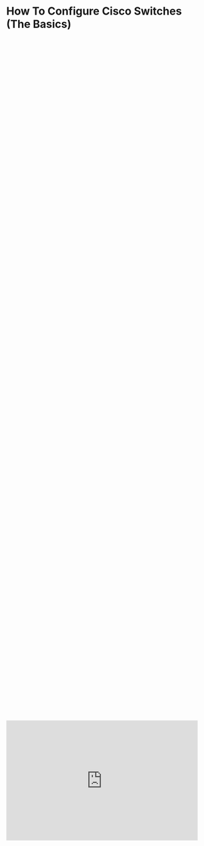 # How To Configure Cisco Switches (The Basics)

<div style="display: flex; justify-content: center; align-items: center; height: 100%;">
    <iframe width="560" height="315" src="https://www.youtube.com/embed/xwxfK4AuhaA?si=OEML82LYrxZ2ns8P" frameborder="0" allow="accelerometer; autoplay; clipboard-write; encrypted-media; gyroscope; picture-in-picture" allowfullscreen></iframe>
</div>


## Resources

Here is where you will go to download Packet Tracer: [download](https://www.netacad.com/resources/lab-downloads?courseLang=en-US)

**Here is the GitHub repo with all the Packet Tracer files we will use for the course** [Pkt files](https://github.com/LearnToHomeLab/BasicNetworkingLabs)

You will download them by selecting the episode:

<a href="/BasicNetworkingimages/EP1_BasicNetworking/This Repo holds content for Basic Cisco Netw.png" class="image-expand">
    <img src="/BasicNetworkingimages/EP1_BasicNetworking/This Repo holds content for Basic Cisco Netw.png" alt="Description of your image">
</a>

Then by clicking raw download, after that double click it in your downloads folder and it will open it automatically in Packet tracer:

<a href="/BasicNetworkingimages/EP1_BasicNetworking/LearnToHomeLab_Basi.png" class="image-expand">
    <img src="/BasicNetworkingimages/EP1_BasicNetworking/LearnToHomeLab_Basi.png" alt="Description of your image">
</a>

## Getting Started With Packet Tracer

1. To add multiple Items you hold down <kbd>ctrl</kbd> 
2. Click Options / Preferences / (Always show port Labels in Logical Workspace) AND (Align logical workspace objects) to keep things aligned.

## Network Overview 

Here is a our Topology 

<a href="/BasicNetworkingimages/EP1_BasicNetworking/nocables.png" class="image-expand">
    <img src="/BasicNetworkingimages/EP1_BasicNetworking/nocables.png" alt="Description of your image">
</a>

First things first we need to connect all our devices like shown below. 

1. Select the lightning bolt tab
2. Find the black straight cable called (copper straight through) and connect your devices like the image below

<!DOCTYPE html>
<html lang="en">
<head>
<meta charset="UTF-8">
<meta name="viewport" content="width=device-width, initial-scale=1.0">
<title>Informative Section</title>
<style>
.informative-section {
    background-color: #8CD2F4; /* light blue background color */
    color: black; /* Text color to contrast with dark background */
    padding: 20px; /* Padding inside the box */
    border-radius: 10px; /* Rounded corners */
    display: flex;
    align-items: center;
}
.circle-emoji {
    width: 50px;
    height: 30px;
    border-radius: 50%;
    background-color: white;
    display: flex;
    justify-content: center;
    align-items: center;
    margin-right: 15px;
    font-size: 20px;
    color: #231F20; /* Dark gray color for the exclamation mark */
}
</style>
</head>
<body>

<div class="informative-section">
    <div class="circle-emoji">!</div>
    <p>When in the Configuration area you cannot save your changes with wr BUT to force ANY command you can use 'do' before the command and it will work</p>
</div>

</body>
</html>

<a href="/BasicNetworkingimages/EP1_BasicNetworking/cabledtopology.png" class="image-expand">
    <img src="/BasicNetworkingimages/EP1_BasicNetworking/cabledtopology.png" alt="Description of your image">
</a>
<!DOCTYPE html>
<html lang="en">
<head>
<meta charset="UTF-8">
<meta name="viewport" content="width=device-width, initial-scale=1.0">

<title>Warning Box Example</title>

<style>
.warning-box {
    background-color: #E4141E; /* Light red background color */
    border-left: 6px solid #8CD2F4; /* Red border on the left side */
    padding: 10px; /* Padding inside the box */
    margin-bottom: 20px; /* Margin at the bottom to separate from other content */
}
</style>
</head>
<body>

<div class="warning-box">
    <p>Note that the green lights on your devices only signifies that the device is turned on. They do not confirm that the device is functioning properly.</p>
</div>

</body>
</html>


## Set Computer IPs
1. Double click on each pc (one at a time)
2. Select the **Desktop Tab**
3. Select **IP configuration** and assign the following IP addresses:
	1. PC_1 (192.168.50.101)
	2. PC_2 (192.168.50.102)
	3. Set the subnet mask as if it doesn't do it automatically (255.255.255.0)


<!DOCTYPE html>
<html lang="en">
<head>
<meta charset="UTF-8">
<meta name="viewport" content="width=device-width, initial-scale=1.0">
<title>Informative Section</title>
<style>
.informative-section {
    background-color: #8CD2F4; /* light blue background color */
    color: black; /* Text color to contrast with dark background */
    padding: 20px; /* Padding inside the box */
    border-radius: 10px; /* Rounded corners */
    display: flex;
    align-items: center;
}
.circle-emoji {
    width: 50px;
    height: 30px;
    border-radius: 50%;
    background-color: white;
    display: flex;
    justify-content: center;
    align-items: center;
    margin-right: 15px;
    font-size: 20px;
    color: #231F20; /* Dark gray color for the exclamation mark */
}
</style>
</head>
<body>

<div class="informative-section">
    <div class="circle-emoji">!</div>
    <p> You can configure multiple ports at one time with the following command: [Switch(config)]# interface range GigabitEthernet 0/1 - 10</p>
</div>

</body>
</html>

## COMMAND LINE INTERFACE (CLI) OVERVIEW:

COMMAND LINE INTERFACE (CLI) OVERVIEW:

|Mode Name|Capabilities|
|---|---|
|**User EXEC Mode**|- Basic monitoring commands (`show`, `ping`, `traceroute`).  <br>- Cannot modify configurations or restart devices.|
|**Privileged EXEC Mode**|- Full system access (`show running-config`, `debug`, `reload`).  <br>- Enter global configuration mode (`configure terminal`).|
|**Global Configuration Mode**|- Modify system-wide settings (hostname, passwords).  <br>- Enter submodes (interface, line, routing protocols).|
|**Setup Mode**|- Initial setup wizard for devices with no startup configuration.  <br>- Configures basic IP, hostname, and passwords.|
|**ROM Monitor (ROMMON)**|- Low-level troubleshooting (password recovery, IOS image restoration).  <br>- Accessed during boot failures.|

## Configure the Switches

<!DOCTYPE html>
<html lang="en">
<head>
<meta charset="UTF-8">
<meta name="viewport" content="width=device-width, initial-scale=1.0">
<title>Informative Section</title>
<style>
.informative-section {
    background-color: #8CD2F4; /* light blue background color */
    color: black; /* Text color to contrast with dark background */
    padding: 20px; /* Padding inside the box */
    border-radius: 10px; /* Rounded corners */
    display: flex;
    align-items: center;
}
.circle-emoji {
    width: 50px;
    height: 30px;
    border-radius: 50%;
    background-color: white;
    display: flex;
    justify-content: center;
    align-items: center;
    margin-right: 15px;
    font-size: 20px;
    color: #231F20; /* Dark gray color for the exclamation mark */
}
</style>
</head>
<body>

<div class="informative-section">
    <div class="circle-emoji">!</div>
    <p>Double click on either switch (you will need to do the following commands on both switches) and then click the CLI tab. </p>
</div>

</body>
</html>


**Hostname:**

The purpose of the hostname is to identify your device. Below are the commands to set the hostname. Typically, a hostname will include information about the device such as building number, room number, device model, etc.

    Switch>enable

Note: This will give you access to the Privileged EXEC mode. Notice that the ‘>’ prompt is replaced with a ‘#’.

    Switch#config t 

Note: This will give you access to the Configuration mode, allowing you to make changes to the device settings. 

    Switch(config)#hostname Switch_A

Note: This changes the hostname of the device you are configuring. Notice on the next line that the default name ‘Switch’ is replaced with the new hostname. 

    Switch_A(config)#exit

    Switch_A#

## Setting Passwords

**Passwords:** 

Passwords keep the device secure and ensures that only people who have the need to know can access the device. Typically, passwords will be unique and created by the infrastructure team (you and your peers) and will be changed periodically, or whenever someone loses the need to know. The following passwords will be the only passwords used on Cisco devices in this block, and will be consistently used for the remainder of this course. **It is critical that you type in the passwords correctly, or you may end up locking yourself out of the device. This may result with you having to restart and losing hours of work.** ***Note: when you are prompted to enter a password (for console, vty, enable secret, etc.) you will NOT see text appear when you type!*** For the remainder of this course, all your Cisco passwords should be as follows:

1. Enable Secret……………..enspass 
2. Console……..………….…..conpass 
3. VTY (Telnet)………….…….vtypass 

Enable Secret: 

	Switch_A#config t 
	Switch_A(config)#enable secret enspass 

Console: 

	Switch_A(config)#line console 0 
	Switch_A(config-line)#logging synchronous 

Note: IOS displays syslog messages to the console users at any time, even during the typing of a command. To avoid interruptions, add the ‘logging synchronous command’. 

    Switch_A(config-line)#password conpass 
	Switch_A(config-line)#login 

<!DOCTYPE html>
<html lang="en">
<head>
<meta charset="UTF-8">
<meta name="viewport" content="width=device-width, initial-scale=1.0">
<title>Informative Section</title>
<style>
.informative-section {
    background-color: #8CD2F4; /* light blue background color */
    color: black; /* Text color to contrast with dark background */
    padding: 20px; /* Padding inside the box */
    border-radius: 10px; /* Rounded corners */
    display: flex;
    align-items: center;
}
.circle-emoji {
    width: 50px;
    height: 30px;
    border-radius: 50%;
    background-color: white;
    display: flex;
    justify-content: center;
    align-items: center;
    margin-right: 15px;
    font-size: 20px;
    color: #231F20; /* Dark gray color for the exclamation mark */
}
</style>
</head>
<body>

<div class="informative-section">
    <div class="circle-emoji">!</div>
    <p>Note: It is important to include ‘login’ to the password configuration, if overlooked the password will not be prompted.</p>
</div>

</body>
</html>
 
	Switch_A(config-line)#exit 

VTY (Telnet/SSH):

	Switch_A(config)#line vty 0 ? 

Note: When configuring line vty always type line vty 0 ? to determine how many vty lines are on the device you are configuring. It will vary on each device model. 

	Switch_A (config)#line vty 0 15
	Switch_A(config-line)#logging synchronous 
	Switch_A(config-line)#password vtypass 
	Switch_A(config-line)#login 
	Switch_A(config-line)#exit

<!DOCTYPE html>
<html lang="en">
<head>
<meta charset="UTF-8">
<meta name="viewport" content="width=device-width, initial-scale=1.0">

<title>Warning Box Example</title>

<style>
.warning-box {
    background-color: #E4141E; /* Light red background color */
    border-left: 6px solid #8CD2F4; /* Red border on the left side */
    padding: 10px; /* Padding inside the box */
    margin-bottom: 20px; /* Margin at the bottom to separate from other content */
}
</style>
</head>
<body>

<div class="warning-box">
    <p>REMEMBER THAT YOU NEED TO DO ALL THE ABOVE COMMANDS TO THE B SWITCH TOO</p>
</div>

</body>
</html>



## SECURING PASSWORDS 

**Securing the passwords:** 

Passwords are good for security but not if they are compromised. Encrypting them will help prevent this. If left unencrypted, they will be visible to anyone accessing the device. The passwords are encrypted on a Cisco device by starting the password-encryption service as follows. 

    Switch_A#config t

	Switch_A(config)#service password-encryption 

Note: This encrypts all your passwords, making them unreadable to anyone accessing the device. Once the service is enabled, any passwords entered previously or afterwards will be encrypted. 

	Switch_A(config)#exit

<!DOCTYPE html>
<html lang="en">
<head>
<meta charset="UTF-8">
<meta name="viewport" content="width=device-width, initial-scale=1.0">
<title>Informative Section</title>
<style>
.informative-section {
    background-color: #8CD2F4; /* light blue background color */
    color: black; /* Text color to contrast with dark background */
    padding: 20px; /* Padding inside the box */
    border-radius: 10px; /* Rounded corners */
    display: flex;
    align-items: center;
}
.circle-emoji {
    width: 50px;
    height: 30px;
    border-radius: 50%;
    background-color: white;
    display: flex;
    justify-content: center;
    align-items: center;
    margin-right: 15px;
    font-size: 20px;
    color: #231F20; /* Dark gray color for the exclamation mark */
}
</style>
</head>
<body>

<div class="informative-section">
    <div class="circle-emoji">!</div>
    <p>Once the passwords are encrypted, they will be unintelligible to anyone accessing the device.</p>
</div>

</body>
</html>


## SETTING A BANNER 

Banners on networks are used to let someone logging in know that they are logging into a companies network. It serves the purpose of informing the user that if they do not have the need to know to access the device, there will be potential legal consequences if they proceed. Having this warning here makes it possible to hold people accountable for logging into devices they are not supposed to access. The banner must start and end with the same character called a delimiting character to let the device know the beginning and ending and cannot be used in the message. ‘#’ is used below as the character. 

    Switch_A#config t 
    Switch_A(config)#banner motd 

```
#You are accessing a LTH Company Network Switch, WARNING unauthorized access will be prosecuted!!!#
```

Note: The above syntax is a single command and is intended to be typed out in one line. 

    Switch_A(config)#exit

## CONFIGURING SWITCH INTERFACES 

Interfaces: Depending on the device, you will have either FastEthernet or GigabitEthernet Interfaces. Both will be configured with the same information but how you type it in for the initial configuration will vary slightly. To start with, let’s look at the interfaces in the switch. 

    Switch_A#show run 

Tapping the space bar will show everything loaded up as part of the IOS including the amount of interfaces.

**Trunk ports:**

    Switch_A#config t 
    Switch_A(config)#interface g0/1 
    Switch_A(config-if)#description Trunk to Switch_B 

Note: This will describe what the port is connected to. The description is purely for organizational purposes and does not affect functionality. 

    Switch_A(config-if)#switchport trunk encapsulation dot1q

Note: This command will tag traffic that passes through this interface using 802.1q. It is critical for future Labs to function. Trunk interfaces on Cisco switches also require that encapsulation is implemented before you enter the mode. 

    Switch_A(config-if)#switchport mode trunk 

Note: This assigns the interface as a Trunk port (for connections to other networking devices such as another Switch or a Router).

    Switch_A(config-if)#exit


**Access ports (Used):**

    Switch_A(config)#interface fa0/1
    Switch_A(config-if)#description Access to PC1 host 
    Switch_A(config-if)#switchport mode access 

<!DOCTYPE html>
<html lang="en">
<head>
<meta charset="UTF-8">
<meta name="viewport" content="width=device-width, initial-scale=1.0">
<title>Informative Section</title>
<style>
.informative-section {
    background-color: #8CD2F4; /* light blue background color */
    color: black; /* Text color to contrast with dark background */
    padding: 20px; /* Padding inside the box */
    border-radius: 10px; /* Rounded corners */
    display: flex;
    align-items: center;
}
.circle-emoji {
    width: 50px;
    height: 30px;
    border-radius: 50%;
    background-color: white;
    display: flex;
    justify-content: center;
    align-items: center;
    margin-right: 15px;
    font-size: 20px;
    color: #231F20; /* Dark gray color for the exclamation mark */
}
</style>
</head>
<body>

<div class="informative-section">
    <div class="circle-emoji">!</div>
    <p>This assigns the interface as an Access port (for connections to end-user equipment such as a PC, VoIP phone, or Printer)</p>
</div>

</body>
</html>

    Switch_A(config-if)#spanning-tree portfast 
Note: This command streamlines the normal Spanning-Tree Protocol process of preventing loops in the network by identifying this interface as only connecting to an end device, where a loop could not occur. 

    Switch_A(config-if)#exit 

**Access ports (Unused):**

    Switch_A(config)#interface fa0/1-(however many ports on your particular switch are not in use)
    Switch_A(config-if)#switchport mode access 
    Switch_A(config-if)#spanning-tree portfast 
    Switch_A(config-if)#shutdown 
Note: This will ‘turn off’ the interface, preventing anyone who plugs into it from accessing the network. 

IMPORTANT: Make sure you repeat these steps for all other unused ports on the device! 

    Switch_A(config-if)#exit 
    Switch_A(config)#exit

## VERIFYING CONFIGURATIONS 
Verify that everything is configured properly by following the steps below. 

    Switch_A#show run 

Note: This will show you the current running-configuration. Every change you make on a Cisco switch is live and ‘running’ on the device. You can look here to check the current settings on interfaces, banners, passwords, etc.

## CHANGING CONFIGURATIONS 

To change things such as hostname, banner, passwords, and descriptions you will simply retype the original commands with the correct information. To remove switchport trunk encapsulation dot1q, switchport mode trunk, switchport mode access, and spanning-tree portfast you will type **no** in front of the original command. 

<!DOCTYPE html>
<html lang="en">
<head>
<meta charset="UTF-8">
<meta name="viewport" content="width=device-width, initial-scale=1.0">

<title>Warning Box Example</title>

<style>
.warning-box {
    background-color: #E4141E; /* Light red background color */
    border-left: 6px solid #8CD2F4; /* Red border on the left side */
    padding: 10px; /* Padding inside the box */
    margin-bottom: 20px; /* Margin at the bottom to separate from other content */
}
</style>
</head>
<body>

<div class="warning-box">
    <p>Below is an example. Please do not actually perform this step as it is intended only to show how it would be done if necessary. </p>
</div>

</body>
</html>


    Switch_A#config t 
    Switch_A(config)#interface g3/3 
    Switch_A(config-if)#no description 
Note: This removes the description on interface g3/3. 

    Switch_A(config-if)#exit 
    Switch_A(config)#exit

## BACKING UP CONFIGURATIONS

Saving Configurations: Saving your configurations is crucial when working on equipment. If your device loses power with settings that are not properly saved, all of your configurations will be lost. First, we will see what the device looks like when it has not been saved.

    Switch_A#show start
<!DOCTYPE html>
<html lang="en">
<head>
<meta charset="UTF-8">
<meta name="viewport" content="width=device-width, initial-scale=1.0">

<title>Warning Box Example</title>

<style>
.warning-box {
    background-color: #E4141E; /* Light red background color */
    border-left: 6px solid #8CD2F4; /* Red border on the left side */
    padding: 10px; /* Padding inside the box */
    margin-bottom: 20px; /* Margin at the bottom to separate from other content */
}
</style>
</head>
<body>

<div class="warning-box">
    <p>This will show you the current startup-configuration. The settings you see here are what is currently saved to the device. This will also be the settings the device will boot up with if it is powered off and powered back on again. You have not saved anything yet, so you will see that is blank. If the device were to be shut off right now, you would lose all the work you have done up until this point.</p>
</div>

</body>
</html>


To save your configurations follow the steps below. Make sure you are consistently backing up your configurations! DO NOT wait until you have a device fully configured to save your configurations!!!!!!

    Switch_A#copy run start
or
    
    Cisco_Switch_A#wr

--------------------------------------

    Destination filename [startup-config]? (press enter)

Note: This command copies the 'running-configuration' to the 'startup-configuration'. By doing this you will ensure that the device will boot up with the configurations it is currently running. This is a command you should be doing often throughout the rest of labs. Without it, you could lose hours of work if you close a project or turn off your devices. (This command is the same as 'write memory').

To verify that the configurations saved we will type in the following.

    Cisco_Switch_A#show start

Note: Now that you have properly backed-up your configurations, you will see the same configurations as you would on your running-configuration (show run).

## TESTING CONNECTIVITY

Trouble shoot Switch 2 to allow the proper ping request to occur!

Double click onto PC1, follow the steps below to test the connection between PC1 and PC2.

1. Select the Desktop Tab
2. Select the Command Promt tile
3. ping PC 2
PC1> ping 192.168.50.102

